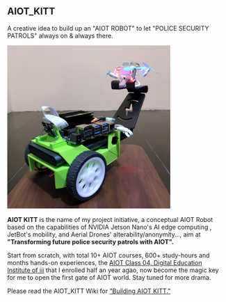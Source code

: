 ## AIOT_KITT
A creative idea to build up an "AIOT ROBOT" to let "POLICE SECURITY PATROLS" always on & always there.

<img src="https://github.com/tsuixc/AIOT_KITT/blob/master/wiki/images/AIOT_KR111.jpg" width="375" alt="AIOT KITT">
  
**AIOT KITT** is the name of my project initiative, a conceptual AIOT Robot based on the capabilities of NVIDIA Jetson Nano's AI edge computing , JetBot's mobility, and Aerial Drones' alterability/anonymity..., aim at **"Transforming future police security patrols with AIOT".** 

Start from scratch, with total 10+ AIOT courses, 600+ study-hours and months hands-on experiences, the [AIOT Class 04, Digital Education Institute of iii](https://www.iiiedu.org.tw/aiot/) that I enrolled half an year agao, now become the magic key for me to open the first gate of AIOT world. Stay tuned for more drama.

Please read the AIOT_KITT Wiki for ["Building AIOT KITT."](https://github.com/tsuixc/AIOT_KITT/wiki/Building_AIOT_KITT)
